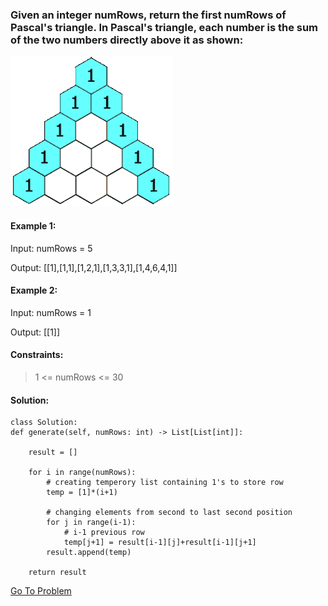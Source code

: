 ### Given an integer numRows, return the first numRows of Pascal's triangle. In Pascal's triangle, each number is the sum of the two numbers directly above it as shown:

<img src="https://github.com/adityanaranje/Striver-s-SDE-Sheet/blob/main/Arrays/PascalTriangleAnimated.gif">
 
#### Example 1:

Input: numRows = 5

Output: [[1],[1,1],[1,2,1],[1,3,3,1],[1,4,6,4,1]]

#### Example 2:

Input: numRows = 1

Output: [[1]]
 

#### Constraints:

> 1 <= numRows <= 30


#### Solution:
    class Solution:
    def generate(self, numRows: int) -> List[List[int]]:
        
        result = []
        
        for i in range(numRows):
            # creating temperory list containing 1's to store row
            temp = [1]*(i+1)
            
            # changing elements from second to last second position
            for j in range(i-1):
                # i-1 previous row
                temp[j+1] = result[i-1][j]+result[i-1][j+1]
            result.append(temp)
        
        return result
        
        
[Go To Problem](https://leetcode.com/problems/pascals-triangle/)
